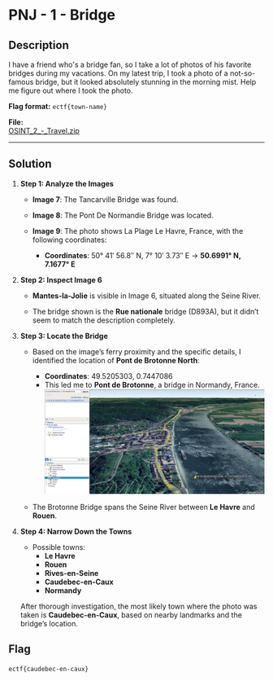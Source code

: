 # PNJ - 1 - Bridge

## Description
I have a friend who's a bridge fan, so I take a lot of photos of his favorite bridges during my vacations. On my latest trip, I took a photo of a not-so-famous bridge, but it looked absolutely stunning in the morning mist. Help me figure out where I took the photo.

**Flag format:** `ectf{town-name}`

**File:**  
[OSINT_2_-_Travel.zip](Resources/OSINT_2_-_Travel.zip)

---

## Solution
1. **Step 1: Analyze the Images**

   - **Image 7**: The Tancarville Bridge was found.  

   - **Image 8**: The Pont De Normandie Bridge was located.  

   - **Image 9**: The photo shows La Plage Le Havre, France, with the following coordinates:
     - **Coordinates**: 50° 41′ 56.8″ N, 7° 10′ 3.73″ E → **50.6991° N, 7.1677° E**  

2. **Step 2: Inspect Image 6**
   
   - **Mantes-la-Jolie** is visible in Image 6, situated along the Seine River.  
   
   - The bridge shown is the **Rue nationale** bridge (D893A), but it didn’t seem to match the description completely.

3. **Step 3: Locate the Bridge**
   
   - Based on the image’s ferry proximity and the specific details, I identified the location of **Pont de Brotonne North**:
     - **Coordinates**: 49.5205303, 0.7447086
     - This led me to **Pont de Brotonne**, a bridge in Normandy, France.  
     ![Pont de Brotonne](Resources/image.png)

   - The Brotonne Bridge spans the Seine River between **Le Havre** and **Rouen**.
   
4. **Step 4: Narrow Down the Towns**

   - Possible towns: 
     - **Le Havre**
     - **Rouen**
     - **Rives-en-Seine**
     - **Caudebec-en-Caux**
     - **Normandy**
   
   After thorough investigation, the most likely town where the photo was taken is **Caudebec-en-Caux**, based on nearby landmarks and the bridge’s location.

## Flag

`ectf{caudebec-en-caux}`

